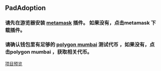 
 ## PadAdoption
 ### 请先在游览器安装  [metamask](https://metamask.io/)  插件。 如果没有，点击metamask 下载插件。
 ### 请确认钱包里有足够的 [polygon mumbai](https://faucets.tatum.io/mumbai) 测试代币 ，如果没有，点击polygon mumbai ，获取相关代币。
 [项目预览](https://pad-adoption4.vercel.app/) 

 


















